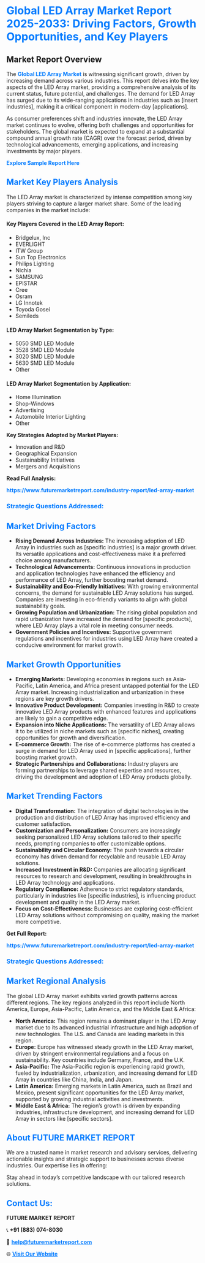 <h1 style="color: #007BFF;">Global LED Array Market Report 2025-2033: Driving Factors, Growth Opportunities, and Key Players</h1>

<section id="overview">
<h2>Market Report Overview</h2>
<p>The <a href="https://www.futuremarketreport.com/industry-report/led-array-market" style="color: #007BFF; text-decoration: none;"><strong>Global LED Array Market</strong></a> is witnessing significant growth, driven by increasing demand across various industries. This report delves into the key aspects of the LED Array market, providing a comprehensive analysis of its current status, future potential, and challenges. The demand for LED Array has surged due to its wide-ranging applications in industries such as [insert industries], making it a critical component in modern-day [applications].</p>
<p>As consumer preferences shift and industries innovate, the LED Array market continues to evolve, offering both challenges and opportunities for stakeholders. The global market is expected to expand at a substantial compound annual growth rate (CAGR) over the forecast period, driven by technological advancements, emerging applications, and increasing investments by major players.</p>
</section>

<section id="overview">
<p><a href="https://www.futuremarketreport.com/request-sample/reportId=34026" style="color: #007BFF; text-decoration: none;"><strong>Explore Sample Report Here</strong></a></p>
</section>

<section id="key-players">
<h2 style="color: #007BFF;">Market Key Players Analysis</h2>
<p>The LED Array market is characterized by intense competition among key players striving to capture a larger market share. Some of the leading companies in the market include:</p>
<h4>Key Players Covered in the LED Array Report:</h4>
<ul><li>Bridgelux, Inc</li><li>EVERLIGHT</li><li>ITW Group</li><li>Sun Top Electronics</li><li>Philips Lighting</li><li>Nichia</li><li>SAMSUNG</li><li>EPISTAR</li><li>Cree</li><li>Osram</li><li>LG Innotek</li><li>Toyoda Gosei</li><li>Semileds</li></ul>
<h4>LED Array Market Segmentation by Type:</h4>
<ul><li>5050 SMD LED Module</li><li>3528 SMD LED Module</li><li>3020 SMD LED Module</li><li>5630 SMD LED Module</li><li>Other</li></ul>

<h4>LED Array Market Segmentation by Application:</h4>
<ul><li>Home Illumination</li><li>Shop-Windows</li><li>Advertising</li><li>Automobile Interior Lighting</li><li>Other</li></ul>
<p><strong>Key Strategies Adopted by Market Players:</strong></p>
<ul>
<li>Innovation and R&D</li>
<li>Geographical Expansion</li>
<li>Sustainability Initiatives</li>
<li>Mergers and Acquisitions</li>
</ul>
</section>

<section>
<p><strong>Read Full Analysis: </strong></p><a href="https://www.futuremarketreport.com/industry-report/led-array-market" style="color: #007BFF; text-decoration: none;"><strong>https://www.futuremarketreport.com/industry-report/led-array-market</strong></a>
<h3 style="color: #007BFF;">Strategic Questions Addressed:</h3>
</section>

<section id="driving-factors">
<h2 style="color: #007BFF;">Market Driving Factors</h2>
<ul>
<li><strong>Rising Demand Across Industries:</strong> The increasing adoption of LED Array in industries such as [specific industries] is a major growth driver. Its versatile applications and cost-effectiveness make it a preferred choice among manufacturers.</li>
<li><strong>Technological Advancements:</strong> Continuous innovations in production and application technologies have enhanced the efficiency and performance of LED Array, further boosting market demand.</li>
<li><strong>Sustainability and Eco-Friendly Initiatives:</strong> With growing environmental concerns, the demand for sustainable LED Array solutions has surged. Companies are investing in eco-friendly variants to align with global sustainability goals.</li>
<li><strong>Growing Population and Urbanization:</strong> The rising global population and rapid urbanization have increased the demand for [specific products], where LED Array plays a vital role in meeting consumer needs.</li>
<li><strong>Government Policies and Incentives:</strong> Supportive government regulations and incentives for industries using LED Array have created a conducive environment for market growth.</li>
</ul>
</section>

<section id="growth-opportunities">
<h2 style="color: #007BFF;">Market Growth Opportunities</h2>
<ul>
<li><strong>Emerging Markets:</strong> Developing economies in regions such as Asia-Pacific, Latin America, and Africa present untapped potential for the LED Array market. Increasing industrialization and urbanization in these regions are key growth drivers.</li>
<li><strong>Innovative Product Development:</strong> Companies investing in R&D to create innovative LED Array products with enhanced features and applications are likely to gain a competitive edge.</li>
<li><strong>Expansion into Niche Applications:</strong> The versatility of LED Array allows it to be utilized in niche markets such as [specific niches], creating opportunities for growth and diversification.</li>
<li><strong>E-commerce Growth:</strong> The rise of e-commerce platforms has created a surge in demand for LED Array used in [specific applications], further boosting market growth.</li>
<li><strong>Strategic Partnerships and Collaborations:</strong> Industry players are forming partnerships to leverage shared expertise and resources, driving the development and adoption of LED Array products globally.</li>
</ul>
</section>

<section id="trending-factors">
<h2 style="color: #007BFF;">Market Trending Factors</h2>
<ul>
<li><strong>Digital Transformation:</strong> The integration of digital technologies in the production and distribution of LED Array has improved efficiency and customer satisfaction.</li>
<li><strong>Customization and Personalization:</strong> Consumers are increasingly seeking personalized LED Array solutions tailored to their specific needs, prompting companies to offer customizable options.</li>
<li><strong>Sustainability and Circular Economy:</strong> The push towards a circular economy has driven demand for recyclable and reusable LED Array solutions.</li>
<li><strong>Increased Investment in R&D:</strong> Companies are allocating significant resources to research and development, resulting in breakthroughs in LED Array technology and applications.</li>
<li><strong>Regulatory Compliance:</strong> Adherence to strict regulatory standards, particularly in industries like [specific industries], is influencing product development and quality in the LED Array market.</li>
<li><strong>Focus on Cost-Effectiveness:</strong> Businesses are exploring cost-efficient LED Array solutions without compromising on quality, making the market more competitive.</li>
</ul>
</section>

<section>
<p><strong>Get Full Report: </strong></p><a href="https://www.futuremarketreport.com/industry-report/led-array-market" style="color: #007BFF; text-decoration: none;"><strong>https://www.futuremarketreport.com/industry-report/led-array-market</strong></a>
<h3 style="color: #007BFF;">Strategic Questions Addressed:</h3>
</section>


<section id="regional-analysis">
<h2 style="color: #007BFF;">Market Regional Analysis</h2>
<p>The global LED Array market exhibits varied growth patterns across different regions. The key regions analyzed in this report include North America, Europe, Asia-Pacific, Latin America, and the Middle East & Africa:</p>
<ul>
<li><strong>North America:</strong> This region remains a dominant player in the LED Array market due to its advanced industrial infrastructure and high adoption of new technologies. The U.S. and Canada are leading markets in this region.</li>
<li><strong>Europe:</strong> Europe has witnessed steady growth in the LED Array market, driven by stringent environmental regulations and a focus on sustainability. Key countries include Germany, France, and the U.K.</li>
<li><strong>Asia-Pacific:</strong> The Asia-Pacific region is experiencing rapid growth, fueled by industrialization, urbanization, and increasing demand for LED Array in countries like China, India, and Japan.</li>
<li><strong>Latin America:</strong> Emerging markets in Latin America, such as Brazil and Mexico, present significant opportunities for the LED Array market, supported by growing industrial activities and investments.</li>
<li><strong>Middle East & Africa:</strong> The region’s growth is driven by expanding industries, infrastructure development, and increasing demand for LED Array in sectors like [specific sectors].</li>
</ul>
</section>

<footer>
<h2 style="color: #007BFF;">About FUTURE MARKET REPORT</h2>
<p>We are a trusted name in market research and advisory services, delivering actionable insights and strategic support to businesses across diverse industries. Our expertise lies in offering:</p>

<p>Stay ahead in today’s competitive landscape with our tailored research solutions.</p>

<h2 style="color: #007BFF;">Contact Us:</h2>
<p><strong>FUTURE MARKET REPORT</strong></p>
<p>📞 <strong>+91 (883) 074-8030</strong></p>
<p>📧 <strong><a href="mailto:help@futuremarketreport.com" style="color: #007BFF;">help@futuremarketreport.com</a></strong></p>
<p>🌐 <strong><a href="https://www.futuremarketreport.com/" style="color: #007BFF;">Visit Our Website</a></strong></p>
</footer>